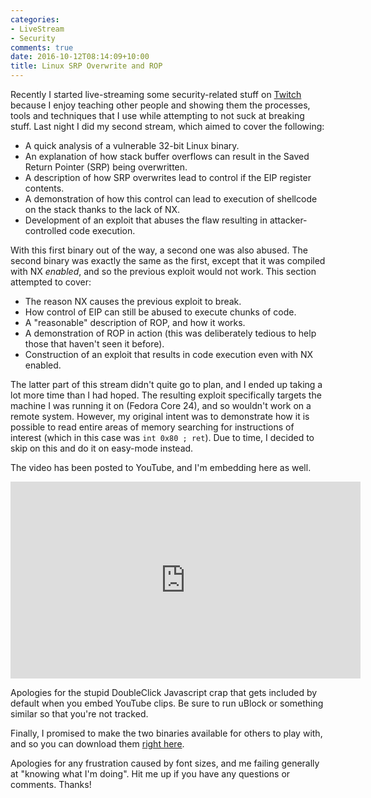 ```yaml
---
categories:
- LiveStream
- Security
comments: true
date: 2016-10-12T08:14:09+10:00
title: Linux SRP Overwrite and ROP
---
```


Recently I started live-streaming some security-related stuff on [Twitch][] because I enjoy teaching other people and showing them the processes, tools and techniques that I use while attempting to not suck at breaking stuff. Last night I did my second stream, which aimed to cover the following:

* A quick analysis of a vulnerable 32-bit Linux binary.
* An explanation of how stack buffer overflows can result in the Saved Return Pointer (SRP) being overwritten.
* A description of how SRP overwrites lead to control if the EIP register contents.
* A demonstration of how this control can lead to execution of shellcode on the stack thanks to the lack of NX.
* Development of an exploit that abuses the flaw resulting in attacker-controlled code execution.

With this first binary out of the way, a second one was also abused. The second binary was exactly the same as the first, except that it was compiled with NX _enabled_, and so the previous exploit would not work. This section attempted to cover:

* The reason NX causes the previous exploit to break.
* How control of EIP can still be abused to execute chunks of code.
* A "reasonable" description of ROP, and how it works.
* A demonstration of ROP in action (this was deliberately tedious to help those that haven't seen it before).
* Construction of an exploit that results in code execution even with NX enabled.

The latter part of this stream didn't quite go to plan, and I ended up taking a lot more time than I had hoped. The resulting exploit specifically targets the machine I was running it on (Fedora Core 24), and so wouldn't work on a remote system. However, my original intent was to demonstrate how it is possible to read entire areas of memory searching for instructions of interest (which in this case was `int 0x80 ; ret`). Due to time, I decided to skip on this and do it on easy-mode instead.

The video has been posted to YouTube, and I'm embedding here as well.

<iframe width="560" height="315" src="https://www.youtube.com/embed/XOmawM1EXnM" frameborder="0" allowfullscreen></iframe>

Apologies for the stupid DoubleClick Javascript crap that gets included by default when you embed YouTube clips. Be sure to run uBlock or something similar so that you're not tracked.

Finally, I promised to make the two binaries available for others to play with, and so you can download them [right here][download-bins].

Apologies for any frustration caused by font sizes, and me failing generally at "knowing what I'm doing". Hit me up if you have any questions or comments. Thanks!


  [Twitch]: https://www.twitch.tv/th3colon1al
  [download-bins]: /uploads/2016/10/guessing-bins.tar.gz
